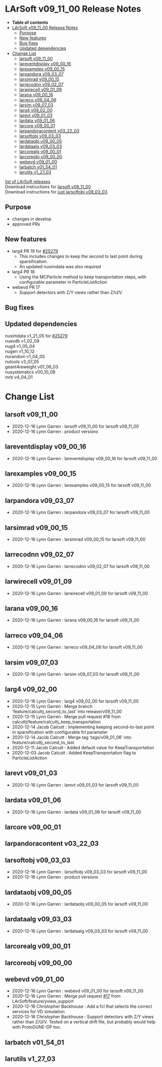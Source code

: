 LArSoft v09\_11\_00 Release Notes
======================================================================

-   **Table of contents**
-   [LArSoft v09\_11\_00 Release Notes](#LArSoft-v09_11_00-Release-Notes)
    -   [Purpose](#Purpose)
    -   [New features](#New-features)
    -   [Bug fixes](#Bug-fixes)
    -   [Updated dependencies](#Updated-dependencies)
-   [Change List](#Change-List)
    -   [larsoft v09\_11\_00](#larsoft-v09_11_00)
    -   [lareventdisplay v09\_00\_16](#lareventdisplay-v09_00_16)
    -   [larexamples v09\_00\_15](#larexamples-v09_00_15)
    -   [larpandora v09\_03\_07](#larpandora-v09_03_07)
    -   [larsimrad v09\_00\_15](#larsimrad-v09_00_15)
    -   [larrecodnn v09\_02\_07](#larrecodnn-v09_02_07)
    -   [larwirecell v09\_01\_09](#larwirecell-v09_01_09)
    -   [larana v09\_00\_16](#larana-v09_00_16)
    -   [larreco v09\_04\_06](#larreco-v09_04_06)
    -   [larsim v09\_07\_03](#larsim-v09_07_03)
    -   [larg4 v09\_02\_00](#larg4-v09_02_00)
    -   [larevt v09\_01\_03](#larevt-v09_01_03)
    -   [lardata v09\_01\_06](#lardata-v09_01_06)
    -   [larcore v09\_00\_01](#larcore-v09_00_01)
    -   [larpandoracontent v03\_22\_03](#larpandoracontent-v03_22_03)
    -   [larsoftobj v09\_03\_03](#larsoftobj-v09_03_03)
    -   [lardataobj v09\_00\_05](#lardataobj-v09_00_05)
    -   [lardataalg v09\_03\_03](#lardataalg-v09_03_03)
    -   [larcorealg v09\_00\_01](#larcorealg-v09_00_01)
    -   [larcoreobj v09\_00\_00](#larcoreobj-v09_00_00)
    -   [webevd v09\_01\_00](#webevd-v09_01_00)
    -   [larbatch v01\_54\_01](#larbatch-v01_54_01)
    -   [larutils v1\_27\_03](#larutils-v1_27_03)

[list of LArSoft releases](LArSoft_release_list)\
Download instructions for [larsoft v09\_11\_00](http://scisoft.fnal.gov/scisoft/bundles/larsoft/v09_11_00/larsoft-v09_11_00.html)\
Download instructions for [just larsoftobj v09\_03\_03](http://scisoft.fnal.gov/scisoft/bundles/larsoftobj/v09_03_03/larsoftobj-v09_03_03.html)

Purpose
--------------------

-   changes in develop
-   approved PRs

New features
------------------------------

-   larg4 PR 19 for [\#25279](/redmine/issues/25279 "Bug: LArG4: Sparsifying sometimes cuts out 2nd to last trajectory point (Closed)")
    -   This includes changes to keep the second to last point during sparsification.
    -   An updated nusimdata was also required
-   larg4 PR 18
    -   Using the MCParticle method to keep transportation steps, with configurable parameter in ParticleListAction
-   webevd PR 17
    -   Support detectors with Z/Y views rather than Z/U/V.

Bug fixes
------------------------

Updated dependencies
----------------------------------------------

nusimdata v1\_21\_05 for [\#25279](/redmine/issues/25279 "Bug: LArG4: Sparsifying sometimes cuts out 2nd to last trajectory point (Closed)")\
nuevdb v1\_02\_09\
nug4 v1\_05\_04\
nugen v1\_10\_12\
nurandom v1\_04\_05\
nutools v3\_07\_05\
geant4reweight v01\_06\_03\
nusystematics v00\_10\_08\
mrb v4\_04\_01

Change List
============================

larsoft v09\_11\_00
------------------------------------------

-   2020-12-16 Lynn Garren : larsoft v09\_11\_00 for larsoft v09\_11\_00
-   2020-12-16 Lynn Garren : product versions

lareventdisplay v09\_00\_16
----------------------------------------------------------

-   2020-12-16 Lynn Garren : lareventdisplay v09\_00\_16 for larsoft v09\_11\_00

larexamples v09\_00\_15
--------------------------------------------------

-   2020-12-16 Lynn Garren : larexamples v09\_00\_15 for larsoft v09\_11\_00

larpandora v09\_03\_07
------------------------------------------------

-   2020-12-16 Lynn Garren : larpandora v09\_03\_07 for larsoft v09\_11\_00

larsimrad v09\_00\_15
----------------------------------------------

-   2020-12-16 Lynn Garren : larsimrad v09\_00\_15 for larsoft v09\_11\_00

larrecodnn v09\_02\_07
------------------------------------------------

-   2020-12-16 Lynn Garren : larrecodnn v09\_02\_07 for larsoft v09\_11\_00

larwirecell v09\_01\_09
--------------------------------------------------

-   2020-12-16 Lynn Garren : larwirecell v09\_01\_09 for larsoft v09\_11\_00

larana v09\_00\_16
----------------------------------------

-   2020-12-16 Lynn Garren : larana v09\_00\_16 for larsoft v09\_11\_00

larreco v09\_04\_06
------------------------------------------

-   2020-12-16 Lynn Garren : larreco v09\_04\_06 for larsoft v09\_11\_00

larsim v09\_07\_03
----------------------------------------

-   2020-12-16 Lynn Garren : larsim v09\_07\_03 for larsoft v09\_11\_00

larg4 v09\_02\_00
--------------------------------------

-   2020-12-16 Lynn Garren : larg4 v09\_02\_00 for larsoft v09\_11\_00
-   2020-12-15 Lynn Garren : Merge branch ‘feature/calcuttj\_second\_to\_last’ into release/v09\_11\_00
-   2020-12-15 Lynn Garren : Merge pull request \#18 from calcuttj/feature/calcuttj\_keep\_transportation
-   2020-12-14 Jacob Calcutt : Implementing keeping second-to-last point in sparsification with configurable fcl parameter
-   2020-12-14 Jacob Calcutt : Merge tag ‘tags/v09\_01\_06’ into feature/calcuttj\_second\_to\_last
-   2020-12-11 Jacob Calcutt : Added default value for KeepTransportation
-   2020-12-03 Jacob Calcutt : Added KeepTransportation flag to ParticleListAction

larevt v09\_01\_03
----------------------------------------

-   2020-12-16 Lynn Garren : larevt v09\_01\_03 for larsoft v09\_11\_00

lardata v09\_01\_06
------------------------------------------

-   2020-12-16 Lynn Garren : lardata v09\_01\_06 for larsoft v09\_11\_00

larcore v09\_00\_01
------------------------------------------

larpandoracontent v03\_22\_03
--------------------------------------------------------------

larsoftobj v09\_03\_03
------------------------------------------------

-   2020-12-16 Lynn Garren : larsoftobj v09\_03\_03 for larsoft v09\_11\_00
-   2020-12-16 Lynn Garren : product versions

lardataobj v09\_00\_05
------------------------------------------------

-   2020-12-16 Lynn Garren : lardataobj v09\_00\_05 for larsoft v09\_11\_00

lardataalg v09\_03\_03
------------------------------------------------

-   2020-12-16 Lynn Garren : lardataalg v09\_03\_03 for larsoft v09\_11\_00

larcorealg v09\_00\_01
------------------------------------------------

larcoreobj v09\_00\_00
------------------------------------------------

webevd v09\_01\_00
----------------------------------------

-   2020-12-16 Lynn Garren : webevd v09\_01\_00 for larsoft v09\_11\_00
-   2020-12-16 Lynn Garren : Merge pull request [\#17](/redmine/issues/17 "Support: Email setup (Closed)") from LArSoft/feature/yview\_support
-   2020-12-16 Christopher Backhouse : Add a fcl that selects the correct services for VD simulation.
-   2020-12-16 Christopher Backhouse : Support detectors with Z/Y views rather than Z/U/V. Tested on a vertical drift file, but probably would help with ProtoDUNE-DP too.

larbatch v01\_54\_01
--------------------------------------------

larutils v1\_27\_03
------------------------------------------
